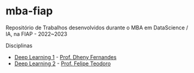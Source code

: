 # mba-fiap
Repositório de Trabalhos desenvolvidos durante o MBA em DataScience / IA, na FIAP - 2022~2023

Disciplinas
 - [Deep Learning 1](https://github.com/mvlaran/mba-fiap/tree/main/deeplearning1) - [Prof. Dheny Fernandes](https://www.linkedin.com/in/dhenyfernandes)
 - [Deep Learning 2](https://github.com/mvlaran/mba-fiap/tree/main/deeplearning2) - [Prof. Felipe Teodoro](https://www.linkedin.com/in/teodorofelipe)
